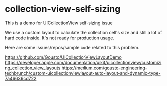 # collection-view-self-sizing

This is a demo for UICollectionView self-sizing issue

We use a custom layout to calculate the collection cell's size and still a lot of hard code inside. It's not ready for production usage.

Here are some issues/repos/sample code related to this problem.

https://github.com/Gousto/UICollectionViewLayoutDemo
https://developer.apple.com/documentation/uikit/uicollectionview/customizing_collection_view_layouts
https://medium.com/gousto-engineering-techbrunch/custom-uicollectionviewlayout-auto-layout-and-dynamic-type-7a46636cd722

